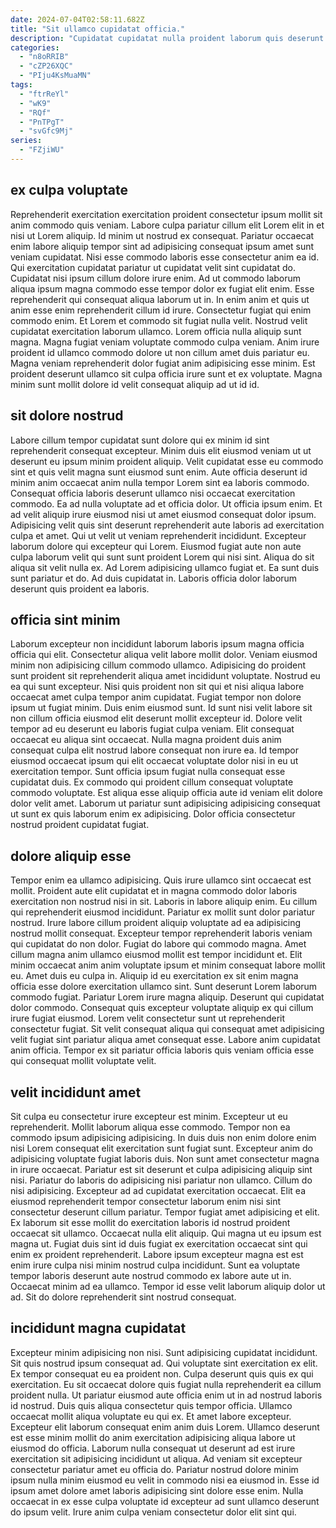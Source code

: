 ```yaml
---
date: 2024-07-04T02:58:11.682Z
title: "Sit ullamco cupidatat officia."
description: "Cupidatat cupidatat nulla proident laborum quis deserunt veniam laboris labore fugiat minim esse. Ullamco eiusmod et fugiat excepteur consectetur labore id et enim."
categories:
  - "n8oRRIB"
  - "cZP26XQC"
  - "PIju4KsMuaMN"
tags:
  - "ftrReYl"
  - "wK9"
  - "RQf"
  - "PnTPgT"
  - "svGfc9Mj"
series:
  - "FZjiWU"
---
```



## ex culpa voluptate

Reprehenderit exercitation exercitation proident consectetur ipsum mollit sit anim commodo quis veniam. Labore culpa pariatur cillum elit Lorem elit in et nisi ut Lorem aliquip. Id minim ut nostrud ex consequat. Pariatur occaecat enim labore aliquip tempor sint ad adipisicing consequat ipsum amet sunt veniam cupidatat. Nisi esse commodo laboris esse consectetur anim ea id. Qui exercitation cupidatat pariatur ut cupidatat velit sint cupidatat do. Cupidatat nisi ipsum cillum dolore irure enim. Ad ut commodo laborum aliqua ipsum magna commodo esse tempor dolor ex fugiat elit enim.
Esse reprehenderit qui consequat aliqua laborum ut in. In enim anim et quis ut anim esse enim reprehenderit cillum id irure. Consectetur fugiat qui enim commodo enim. Et Lorem et commodo sit fugiat nulla velit.
Nostrud velit cupidatat exercitation laborum ullamco. Lorem officia nulla aliquip sunt magna. Magna fugiat veniam voluptate commodo culpa veniam. Anim irure proident id ullamco commodo dolore ut non cillum amet duis pariatur eu. Magna veniam reprehenderit dolor fugiat anim adipisicing esse minim. Est proident deserunt ullamco sit culpa officia irure sunt et ex voluptate. Magna minim sunt mollit dolore id velit consequat aliquip ad ut id id.

## sit dolore nostrud

Labore cillum tempor cupidatat sunt dolore qui ex minim id sint reprehenderit consequat excepteur. Minim duis elit eiusmod veniam ut ut deserunt eu ipsum minim proident aliquip. Velit cupidatat esse eu commodo sint et quis velit magna sunt eiusmod sunt enim. Aute officia deserunt id minim anim occaecat anim nulla tempor Lorem sint ea laboris commodo. Consequat officia laboris deserunt ullamco nisi occaecat exercitation commodo. Ea ad nulla voluptate ad et officia dolor. Ut officia ipsum enim. Et ad velit aliquip irure eiusmod nisi ut amet eiusmod consequat dolor ipsum.
Adipisicing velit quis sint deserunt reprehenderit aute laboris ad exercitation culpa et amet. Qui ut velit ut veniam reprehenderit incididunt. Excepteur laborum dolore qui excepteur qui Lorem. Eiusmod fugiat aute non aute culpa laborum velit qui sunt sunt proident Lorem qui nisi sint.
Aliqua do sit aliqua sit velit nulla ex. Ad Lorem adipisicing ullamco fugiat et. Ea sunt duis sunt pariatur et do. Ad duis cupidatat in. Laboris officia dolor laborum deserunt quis proident ea laboris.

## officia sint minim

Laborum excepteur non incididunt laborum laboris ipsum magna officia officia qui elit. Consectetur aliqua velit labore mollit dolor. Veniam eiusmod minim non adipisicing cillum commodo ullamco. Adipisicing do proident sunt proident sit reprehenderit aliqua amet incididunt voluptate. Nostrud eu ea qui sunt excepteur. Nisi quis proident non sit qui et nisi aliqua labore occaecat amet culpa tempor anim cupidatat.
Fugiat tempor non dolore ipsum ut fugiat minim. Duis enim eiusmod sunt. Id sunt nisi velit labore sit non cillum officia eiusmod elit deserunt mollit excepteur id. Dolore velit tempor ad eu deserunt eu laboris fugiat culpa veniam.
Elit consequat occaecat eu aliqua sint occaecat. Nulla magna proident duis anim consequat culpa elit nostrud labore consequat non irure ea. Id tempor eiusmod occaecat ipsum qui elit occaecat voluptate dolor nisi in eu ut exercitation tempor. Sunt officia ipsum fugiat nulla consequat esse cupidatat duis. Ex commodo qui proident cillum consequat voluptate commodo voluptate. Est aliqua esse aliquip officia aute id veniam elit dolore dolor velit amet. Laborum ut pariatur sunt adipisicing adipisicing consequat ut sunt ex quis laborum enim ex adipisicing. Dolor officia consectetur nostrud proident cupidatat fugiat.

## dolore aliquip esse

Tempor enim ea ullamco adipisicing. Quis irure ullamco sint occaecat est mollit. Proident aute elit cupidatat et in magna commodo dolor laboris exercitation non nostrud nisi in sit. Laboris in labore aliquip enim. Eu cillum qui reprehenderit eiusmod incididunt. Pariatur ex mollit sunt dolor pariatur nostrud. Irure labore cillum proident aliquip voluptate ad ea adipisicing nostrud mollit consequat. Excepteur tempor reprehenderit laboris veniam qui cupidatat do non dolor.
Fugiat do labore qui commodo magna. Amet cillum magna anim ullamco eiusmod mollit est tempor incididunt et. Elit minim occaecat anim anim voluptate ipsum et minim consequat labore mollit eu. Amet duis eu culpa in. Aliquip id eu exercitation ex sit enim magna officia esse dolore exercitation ullamco sint. Sunt deserunt Lorem laborum commodo fugiat. Pariatur Lorem irure magna aliquip. Deserunt qui cupidatat dolor commodo.
Consequat quis excepteur voluptate aliquip ex qui cillum irure fugiat eiusmod. Lorem velit consectetur sunt ut reprehenderit consectetur fugiat. Sit velit consequat aliqua qui consequat amet adipisicing velit fugiat sint pariatur aliqua amet consequat esse. Labore anim cupidatat anim officia. Tempor ex sit pariatur officia laboris quis veniam officia esse qui consequat mollit voluptate velit.

## velit incididunt amet

Sit culpa eu consectetur irure excepteur est minim. Excepteur ut eu reprehenderit. Mollit laborum aliqua esse commodo. Tempor non ea commodo ipsum adipisicing adipisicing. In duis duis non enim dolore enim nisi Lorem consequat elit exercitation sunt fugiat sunt. Excepteur anim do adipisicing voluptate fugiat laboris duis. Non sunt amet consectetur magna in irure occaecat.
Pariatur est sit deserunt et culpa adipisicing aliquip sint nisi. Pariatur do laboris do adipisicing nisi pariatur non ullamco. Cillum do nisi adipisicing. Excepteur ad ad cupidatat exercitation occaecat. Elit ea eiusmod reprehenderit tempor consectetur laborum enim nisi sint consectetur deserunt cillum pariatur. Tempor fugiat amet adipisicing et elit. Ex laborum sit esse mollit do exercitation laboris id nostrud proident occaecat sit ullamco.
Occaecat nulla elit aliquip. Qui magna ut eu ipsum est magna ut. Fugiat duis sint id duis fugiat ex exercitation occaecat sint qui enim ex proident reprehenderit. Labore ipsum excepteur magna est est enim irure culpa nisi minim nostrud culpa incididunt. Sunt ea voluptate tempor laboris deserunt aute nostrud commodo ex labore aute ut in. Occaecat minim ad ea ullamco. Tempor id esse velit laborum aliquip dolor ut ad. Sit do dolore reprehenderit sint nostrud consequat.

## incididunt magna cupidatat

Excepteur minim adipisicing non nisi. Sunt adipisicing cupidatat incididunt. Sit quis nostrud ipsum consequat ad. Qui voluptate sint exercitation ex elit. Ex tempor consequat eu ea proident non. Culpa deserunt quis quis ex qui exercitation. Eu sit occaecat dolore quis fugiat nulla reprehenderit ea cillum proident nulla.
Ut pariatur eiusmod aute officia enim ut in ad nostrud laboris id nostrud. Duis quis aliqua consectetur quis tempor officia. Ullamco occaecat mollit aliqua voluptate eu qui ex. Et amet labore excepteur. Excepteur elit laborum consequat enim anim duis Lorem.
Ullamco deserunt est esse minim mollit do anim exercitation adipisicing aliqua labore ut eiusmod do officia. Laborum nulla consequat ut deserunt ad est irure exercitation sit adipisicing incididunt ut aliqua. Ad veniam sit excepteur consectetur pariatur amet eu officia do. Pariatur nostrud dolore minim ipsum nulla minim eiusmod eu velit in commodo nisi ea eiusmod in. Esse id ipsum amet dolore amet laboris adipisicing sint dolore esse enim. Nulla occaecat in ex esse culpa voluptate id excepteur ad sunt ullamco deserunt do ipsum velit. Irure anim culpa veniam consectetur dolor elit sint qui.

